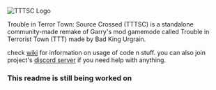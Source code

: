 ![TTTSC Logo](https://media.discordapp.net/attachments/843233727119491082/934783163383828490/TTTSC_logo_new_2.png)

Trouble in Terror Town: Source Crossed (TTTSC) is a standalone community-made remake of Garry's mod gamemode called Trouble in Terrorist Town (TTT) made by Bad King Urgrain.

check [wiki](https://github.com/Open-Code-Box/Trouble-in-Terrorist-Town-Source-Crossed/wiki) for information on usage of code n stuff.
you can also join project's [discord server](https://discord.gg/X2R49swy5n) if you need help with anything.

### This readme is still being worked on
